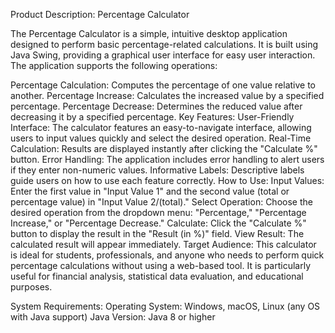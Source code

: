 Product Description: Percentage Calculator

The Percentage Calculator is a simple, intuitive desktop application designed to perform basic percentage-related calculations. It is built using Java Swing, providing a graphical user interface for easy user interaction. The application supports the following operations:

Percentage Calculation: Computes the percentage of one value relative to another.
Percentage Increase: Calculates the increased value by a specified percentage.
Percentage Decrease: Determines the reduced value after decreasing it by a specified percentage.
Key Features:
User-Friendly Interface: The calculator features an easy-to-navigate interface, allowing users to input values quickly and select the desired operation.
Real-Time Calculation: Results are displayed instantly after clicking the "Calculate %" button.
Error Handling: The application includes error handling to alert users if they enter non-numeric values.
Informative Labels: Descriptive labels guide users on how to use each feature correctly.
How to Use:
Input Values: Enter the first value in "Input Value 1" and the second value (total or percentage value) in "Input Value 2/(total)."
Select Operation: Choose the desired operation from the dropdown menu: "Percentage," "Percentage Increase," or "Percentage Decrease."
Calculate: Click the "Calculate %" button to display the result in the "Result (in %)" field.
View Result: The calculated result will appear immediately.
Target Audience:
This calculator is ideal for students, professionals, and anyone who needs to perform quick percentage calculations without using a web-based tool. It is particularly useful for financial analysis, statistical data evaluation, and educational purposes.

System Requirements:
Operating System: Windows, macOS, Linux (any OS with Java support)
Java Version: Java 8 or higher
